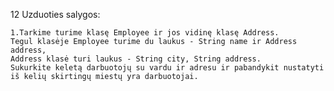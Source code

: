 12 Uzduoties salygos:

    1.Tarkime turime klasę Employee ir jos vidinę klasę Address.
    Tegul klasėje Employee turime du laukus - String name ir Address address,
    Address klasė turi laukus - String city, String address.
    Sukurkite keletą darbuotojų su vardu ir adresu ir pabandykit nustatyti iš kelių skirtingų miestų yra darbuotojai.